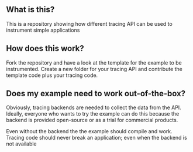 ## What is this?

This is a repository showing how different tracing API can be used to instrument simple applications

## How does this work?

Fork the repository and have a look at the template for the example to be instrumented. Create a new folder for your tracing API and contribute 
the template code plus your tracing code. 

## Does my example need to work out-of-the-box?

Obviously, tracing backends are needed to collect the data from the API. Ideally, everyone who wants to try the example can do this because the
backend is provided open-source or as a trial for commercial products. 

Even without the backend the the example should compile and work. Tracing code should never break an application; even when the backend is not 
available
